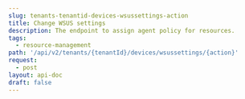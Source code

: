```yaml
---
slug: tenants-tenantid-devices-wsussettings-action
title: Change WSUS settings
description: The endpoint to assign agent policy for resources.
tags:
  - resource-management
path: '/api/v2/tenants/{tenantId}/devices/wsussettings/{action}'
request:
  - post
layout: api-doc
draft: false
---
```

